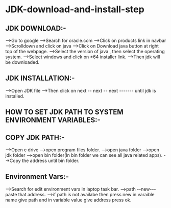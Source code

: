 # JDK-download-and-install-step

JDK DOWNLOAD:-
------------
-->Go to google
-->Search for oracle.com 
-->Click on products link in navbar 
-->Scrolldown and click on java
-->Click on Download java button at right top of the webpage.
-->Select the version of java , then select the operating system.
-->Select windows and click on *64 installer link.
-->Then jdk will be downloaded.

JDK INSTALLATION:-
-----------------
-->Open JDK file
-->Then click on next -- next -- next ------- until jdk is installed.

HOW TO SET JDK PATH TO SYSTEM ENVIRONMENT VARIABLES:-
----------------------------------------------------
COPY JDK PATH:-
--------------
-->Open c drive
-->open program files folder.
-->open java folder
-->open jdk folder
-->open bin folder(In bin folder we can see all java related apps).
-->Copy the address until bin folder.



Environment Vars:-
-----------------
-->Search for edit environment vars in laptop task bar.
-->path --new---paste that address.
-->if path is not availabe then press new in varaible name give path and in variable value give address press ok.
